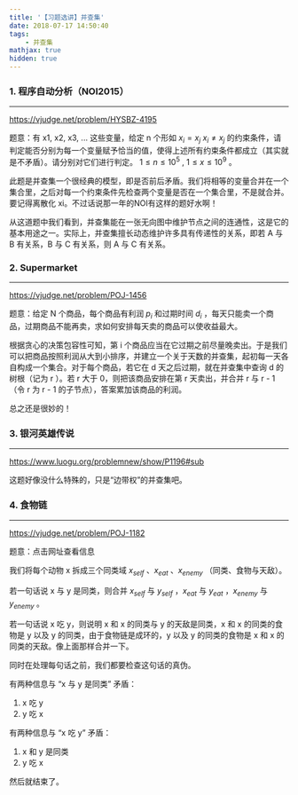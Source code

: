 ```yaml
---
title: '【习题选讲】并查集'
date: 2018-07-17 14:50:40
tags: 
    - 并查集
mathjax: true
hidden: true
---
```


### 1. 程序自动分析（NOI2015）
-----

https://vjudge.net/problem/HYSBZ-4195

题意：有 x1, x2, x3, ... 这些变量，给定 n 个形如 $x_i = x_j$  $x_i \neq x_j$ 的约束条件，请判定能否分别为每一个变量赋予恰当的值，使得上述所有约束条件都成立（其实就是不矛盾）。请分别对它们进行判定。 $1 \leq n \leq 10^5$ , $1 \leq x \leq 10^9$ 。

此题是并查集一个很经典的模型，即是否前后矛盾。我们将相等的变量合并在一个集合里，之后对每一个约束条件先检查两个变量是否在一个集合里，不是就合并。要记得离散化 xi。不过话说那一年的NOI有这样的题好水啊！

从这道题中我们看到，并查集能在一张无向图中维护节点之间的连通性，这是它的基本用途之一。实际上，并查集擅长动态维护许多具有传递性的关系，即若 A 与 B 有关系，B 与 C 有关系，则 A 与 C 有关系。

### 2. Supermarket
-----

https://vjudge.net/problem/POJ-1456

题意：给定 N 个商品，每个商品有利润 $p_i$ 和过期时间 $d_i$ ，每天只能卖一个商品，过期商品不能再卖，求如何安排每天卖的商品可以使收益最大。

根据贪心的决策包容性可知，第 i 个商品应当在它过期之前尽量晚卖出。于是我们可以把商品按照利润从大到小排序，并建立一个关于天数的并查集，起初每一天各自构成一个集合。对于每个商品，若它在 d 天之后过期，就在并查集中查询 d 的树根（记为 r ）。若 r 大于 0，则把该商品安排在第 r 天卖出，并合并 r 与 r - 1 （令 r 为 r - 1 的子节点），答案累加该商品的利润。

总之还是很妙的！

### 3. 银河英雄传说
-----

https://www.luogu.org/problemnew/show/P1196#sub

这题好像没什么特殊的，只是“边带权”的并查集吧。

### 4. 食物链
-----

https://vjudge.net/problem/POJ-1182

题意：点击网址查看信息

我们将每个动物 x 拆成三个同类域 $x_{self}$ 、$x_{eat}$ 、$x_{enemy}$ （同类、食物与天敌）。

若一句话说 x 与 y 是同类，则合并 $x_{self}$ 与 $y_{self}$ ，$x_{eat}$ 与 $y_{eat}$ ，$x_{enemy}$ 与 $y_{enemy}$ 。

若一句话说 x 吃 y，则说明 x 和 x 的同类与 y 的天敌是同类，x 和 x 的同类的食物是 y 以及 y 的同类，由于食物链是成环的，y 以及 y 的同类的食物是 x 和 x 的同类的天敌。像上面那样合并一下。

同时在处理每句话之前，我们都要检查这句话的真伪。

有两种信息与 “x 与 y 是同类” 矛盾：

1. x 吃 y
2. y 吃 x

有两种信息与 “x 吃 y” 矛盾：

1. x 和 y 是同类
2. y 吃 x

然后就结束了。